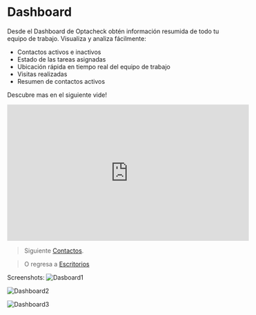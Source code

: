 # Dashboard 

Desde el Dashboard de Optacheck obtén información resumida de todo tu equipo de trabajo. Visualiza y analiza fácilmente:

- Contactos activos e inactivos 
- Estado de las tareas asignadas
- Ubicación rápida en tiempo real del equipo de trabajo
- Visitas realizadas
- Resumen de contactos activos

Descubre mas en el siguiente vide!
<iframe width="560" height="315" src="https://www.youtube.com/embed/BCJ2c7hJB_U" frameborder="0" allow="accelerometer; autoplay; encrypted-media; gyroscope; picture-in-picture" allowfullscreen></iframe>

> Siguiente [Contactos](/v1/web-app/basico/contactos.html).

> O regresa a [Escritorios](/v1/web-app/basico/escritorios.html)

Screenshots: 
![Dasboard1](https://hook-docs.s3.amazonaws.com/images/dashboard1.png)

![Dashboard2](https://hook-docs.s3.amazonaws.com/images/dashboard2.PNG)

![Dashboard3](https://hook-docs.s3.amazonaws.com/images/dashboard3.png)
<!--stackedit_data:
eyJoaXN0b3J5IjpbNDE1MzY2NzgzLDI1NTEwNzcxNiwzODc0MT
U5OCwtMTAwMDIwNjAzNCwtMjA2MDk0OTUsNDgwNzI0MjY3LC0x
MjY0OTIxNzU0XX0=
-->